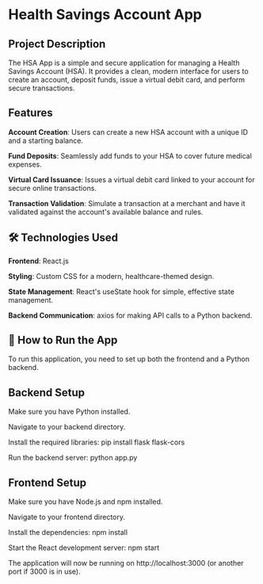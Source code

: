 # Health Savings Account App

## Project Description

The HSA App is a simple and secure application for managing a Health Savings Account (HSA). It provides a clean, modern interface for users to create an account, deposit funds, issue a virtual debit card, and perform secure transactions.

## Features

**Account Creation**: Users can create a new HSA account with a unique ID and a starting balance.

**Fund Deposits**: Seamlessly add funds to your HSA to cover future medical expenses.

**Virtual Card Issuance**: Issues a virtual debit card linked to your account for secure online transactions.

**Transaction Validation**: Simulate a transaction at a merchant and have it validated against the account's available balance and rules.

## 🛠️ Technologies Used
**Frontend**: React.js

**Styling**: Custom CSS for a modern, healthcare-themed design.

**State Management**: React's useState hook for simple, effective state management.

**Backend Communication**: axios for making API calls to a Python backend.

## 🚀 How to Run the App
To run this application, you need to set up both the frontend and a Python backend.

## Backend Setup

Make sure you have Python installed.

Navigate to your backend directory.

Install the required libraries: pip install flask flask-cors

Run the backend server: python app.py

## Frontend Setup

Make sure you have Node.js and npm installed.

Navigate to your frontend directory.

Install the dependencies: npm install

Start the React development server: npm start

The application will now be running on http://localhost:3000 (or another port if 3000 is in use).
